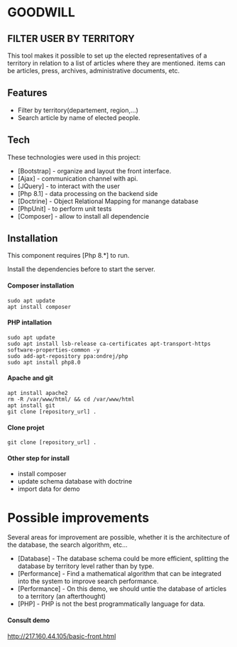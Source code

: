 <h1 class="code-line" data-line-start=0 data-line-end=1 ><a id="GOODWILL_0"></a>GOODWILL</h1>
<h2 class="code-line" data-line-start=1 data-line-end=2 ><a id="FILTER_USER_BY_TERRITORY_1"></a>FILTER USER BY TERRITORY</h2>
<p class="has-line-data" data-line-start="4" data-line-end="5">This tool makes it possible to set up the elected representatives of a territory in relation to a list of articles where they are mentioned. items can be articles, press, archives, administrative documents, etc.</p>
<h2 class="code-line" data-line-start=6 data-line-end=7 ><a id="Features_6"></a>Features</h2>
<ul>
<li class="has-line-data" data-line-start="8" data-line-end="9">Filter by territory(departement, region,…)</li>
<li class="has-line-data" data-line-start="9" data-line-end="11">Search article by name of elected people.</li>
</ul>
<h2 class="code-line" data-line-start=11 data-line-end=12 ><a id="Tech_11"></a>Tech</h2>
<p class="has-line-data" data-line-start="13" data-line-end="14">These technologies were used in this project:</p>
<ul>
<li class="has-line-data" data-line-start="15" data-line-end="16">[Bootstrap] - organize and layout the front interface.</li>
<li class="has-line-data" data-line-start="16" data-line-end="17">[Ajax] - communication channel with api.</li>
<li class="has-line-data" data-line-start="17" data-line-end="18">[JQuery] - to interact with the user</li>
<li class="has-line-data" data-line-start="18" data-line-end="19">[Php 8.1] - data processing on the backend side</li>
<li class="has-line-data" data-line-start="19" data-line-end="20">[Doctrine] - Object Relational Mapping for manange database</li>
<li class="has-line-data" data-line-start="20" data-line-end="21">[PhpUnit] - to perform unit tests</li>
<li class="has-line-data" data-line-start="21" data-line-end="23">[Composer] - allow to install all dependencie</li>
</ul>
<h2 class="code-line" data-line-start=23 data-line-end=24 ><a id="Installation_23"></a>Installation</h2>
<p class="has-line-data" data-line-start="25" data-line-end="26">This component requires [Php 8.*] to run.</p>
<p class="has-line-data" data-line-start="27" data-line-end="28">Install the dependencies before to start the server.</p>
<h4 class="code-line" data-line-start=28 data-line-end=29 ><a id="Composer_installation_28"></a>Composer installation</h4>
<pre><code class="has-line-data" data-line-start="30" data-line-end="33" class="language-sh">sudo apt update
apt install composer
</code></pre>
<h4 class="code-line" data-line-start=34 data-line-end=35 ><a id="PHP_intallation_34"></a>PHP intallation</h4>
<pre><code class="has-line-data" data-line-start="36" data-line-end="41" class="language-sh">sudo apt update
sudo apt install lsb-release ca-certificates apt-transport-https software-properties-common -y
sudo add-apt-repository ppa:ondrej/php
sudo apt install php8.<span class="hljs-number">0</span>
</code></pre>
<h4 class="code-line" data-line-start=41 data-line-end=42 ><a id="Apache_and_git_41"></a>Apache and git</h4>
<pre><code class="has-line-data" data-line-start="43" data-line-end="48" class="language-sh">apt install apache2
rm -R /var/www/html/ &amp;&amp; <span class="hljs-built_in">cd</span> /var/www/html
apt install git
git <span class="hljs-built_in">clone</span> [repository_url] .
</code></pre>
<h4 class="code-line" data-line-start=48 data-line-end=49 ><a id="Clone_projet_48"></a>Clone projet</h4>
<pre><code class="has-line-data" data-line-start="50" data-line-end="52" class="language-sh">git <span class="hljs-built_in">clone</span> [repository_url] .
</code></pre>
<h4 class="code-line" data-line-start=53 data-line-end=54 ><a id="Other_step_for_install_53"></a>Other step for install</h4>
<ul>
<li class="has-line-data" data-line-start="54" data-line-end="55">install composer</li>
<li class="has-line-data" data-line-start="55" data-line-end="56">update schema database with doctrine</li>
<li class="has-line-data" data-line-start="56" data-line-end="58">import data for demo</li>
</ul>
<h1 class="code-line" data-line-start=58 data-line-end=59 ><a id="Possible_improvements_58"></a>Possible improvements</h1>
<p class="has-line-data" data-line-start="59" data-line-end="60">Several areas for improvement are possible, whether it is the architecture of the database, the search algorithm, etc…</p>
<ul>
<li class="has-line-data" data-line-start="61" data-line-end="62">[Database] - The database schema could be more efficient, splitting the database by territory level rather than by type.</li>
<li class="has-line-data" data-line-start="62" data-line-end="63">[Performance] - Find a mathematical algorithm that can be integrated into the system to improve search performance.</li>
<li class="has-line-data" data-line-start="63" data-line-end="64">[Performance] - On this demo, we should untie the database of articles to a territory (an afterthought)</li>
<li class="has-line-data" data-line-start="64" data-line-end="66">[PHP] - PHP is not the best programmatically language for data.</li>
</ul>
<h4 class="code-line" data-line-start=66 data-line-end=67 ><a id="Consult_demo_66"></a>Consult demo</h4>
<p class="has-line-data" data-line-start="67" data-line-end="68"><a href="http://217.160.44.105/basic-front.html">http://217.160.44.105/basic-front.html</a></p>